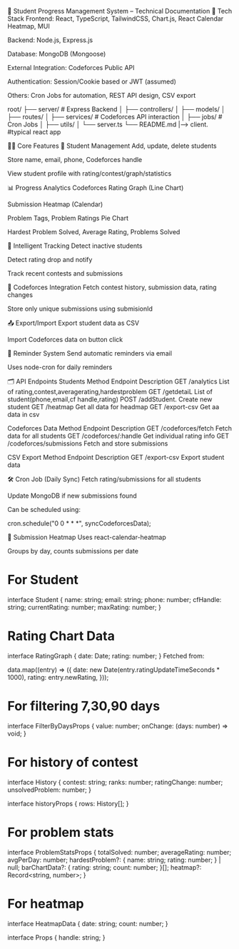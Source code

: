 📘 Student Progress Management System – Technical Documentation
🔧 Tech Stack
Frontend: React, TypeScript, TailwindCSS, Chart.js, React Calendar Heatmap, MUI

Backend: Node.js, Express.js

Database: MongoDB (Mongoose)

External Integration: Codeforces Public API

Authentication: Session/Cookie based or JWT (assumed)

Others: Cron Jobs for automation, REST API design, CSV export

root/
├── server/                 # Express Backend
│   ├── controllers/
│   ├── models/
│   ├── routes/
│   ├── services/           # Codeforces API interaction
│   ├── jobs/               # Cron Jobs
│   ├── utils/
│   └── server.ts
└── README.md
|--> client.                  #typical react app

🧑‍💻 Core Features
🧑 Student Management
Add, update, delete students

Store name, email, phone, Codeforces handle

View student profile with rating/contest/graph/statistics

📊 Progress Analytics
Codeforces Rating Graph (Line Chart)

Submission Heatmap (Calendar)

Problem Tags, Problem Ratings Pie Chart

Hardest Problem Solved, Average Rating, Problems Solved

🧠 Intelligent Tracking
Detect inactive students

Detect rating drop and notify

Track recent contests and submissions

🔁 Codeforces Integration
Fetch contest history, submission data, rating changes

Store only unique submissions using submisionId

📤 Export/Import
Export student data as CSV

Import Codeforces data on button click

🔔 Reminder System
Send automatic reminders via email

Uses node-cron for daily reminders


🗂 API Endpoints
Students
Method	  Endpoint	         Description
GET	     /analytics	    List of rating,contest,averagerating,hardestproblem
GET  	 /getdetaiL   	List of student(phone,email,cf handle,rating)
POST 	 /addStudent. 	Create new student
GET      /heatmap       Get all data for headmap
GET     /export-csv     Get aa data in csv 


Codeforces Data
Method	Endpoint	            Description
GET	   /codeforces/fetch	    Fetch data for all students
GET	   /codeforces/:handle	    Get individual rating info
GET	   /codeforces/submissions	Fetch and store submissions

CSV Export
Method	    Endpoint	     Description
GET	        /export-csv	     Export student data


🛠 Cron Job (Daily Sync)
Fetch rating/submissions for all students

Update MongoDB if new submissions found

Can be scheduled using:

cron.schedule("0 0 * * *", syncCodeforcesData);



📅 Submission Heatmap
Uses react-calendar-heatmap

Groups by day, counts submissions per date


# For Student
interface Student {
  name: string;
  email: string;
  phone: number;
  cfHandle: string;
  currentRating: number;
  maxRating: number;
}

# Rating Chart Data

interface RatingGraph {
  date: Date;
  rating: number;
}
Fetched from:

data.map((entry) => ({
  date: new Date(entry.ratingUpdateTimeSeconds * 1000),
  rating: entry.newRating,
}));

# For filtering 7,30,90 days
interface FilterByDaysProps {
  value: number;
  onChange: (days: number) => void;
}

# For history of contest
interface History {
  contest: string;
  ranks: number;
  ratingChange: number;
  unsolvedProblem: number;
}

interface historyProps {
  rows: History[];
}

# For problem stats
interface ProblemStatsProps {
  totalSolved: number;
  averageRating: number;
  avgPerDay: number;
  hardestProblem?: {
    name: string;
    rating: number;
  } | null;
  barChartData?: {
    rating: string;
    count: number;
  }[];
  heatmap?: Record<string, number>;
}


# For heatmap
interface HeatmapData {
  date: string;
  count: number;
}

interface Props {
  handle: string;
}

